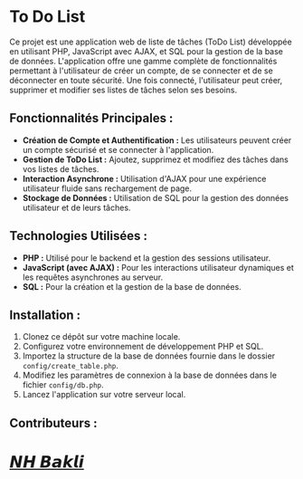 # To Do List

Ce projet est une application web de liste de tâches (ToDo List) développée en utilisant PHP, JavaScript avec AJAX, et SQL pour la gestion de la base de données. L'application offre une gamme complète de fonctionnalités permettant à l'utilisateur de créer un compte, de se connecter et de se déconnecter en toute sécurité. Une fois connecté, l'utilisateur peut créer, supprimer et modifier ses listes de tâches selon ses besoins.

## Fonctionnalités Principales :
- **Création de Compte et Authentification :** Les utilisateurs peuvent créer un compte sécurisé et se connecter à l'application.
- **Gestion de ToDo List :** Ajoutez, supprimez et modifiez des tâches dans vos listes de tâches.
- **Interaction Asynchrone :** Utilisation d'AJAX pour une expérience utilisateur fluide sans rechargement de page.
- **Stockage de Données :** Utilisation de SQL pour la gestion des données utilisateur et de leurs tâches.

## Technologies Utilisées :
- **PHP :** Utilisé pour le backend et la gestion des sessions utilisateur.
- **JavaScript (avec AJAX) :** Pour les interactions utilisateur dynamiques et les requêtes asynchrones au serveur.
- **SQL :** Pour la création et la gestion de la base de données.

## Installation :
1. Clonez ce dépôt sur votre machine locale.
2. Configurez votre environnement de développement PHP et SQL.
3. Importez la structure de la base de données fournie dans le dossier `config/create_table.php`.
4. Modifiez les paramètres de connexion à la base de données dans le fichier `config/db.php`.
5. Lancez l'application sur votre serveur local.

## Contributeurs :
# [𝙉𝙃 𝘽𝙖𝙠𝙡𝙞](https://github.com/NHBakli)
